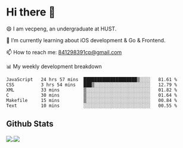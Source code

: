 
# Hi there 👋
😄 I am vecpeng, an undergraduate at HUST.

🌱 I’m currently learning about iOS development & Go & Frontend.

📫 How to reach me: 841298391cp@gmail.com

📊 My weekly development breakdown
<!--START_SECTION:waka-->

```text
JavaScript   24 hrs 57 mins  ████████████████████▒░░░░   81.61 %
CSS          3 hrs 54 mins   ███▒░░░░░░░░░░░░░░░░░░░░░   12.79 %
XML          33 mins         ▒░░░░░░░░░░░░░░░░░░░░░░░░   01.82 %
C            30 mins         ▒░░░░░░░░░░░░░░░░░░░░░░░░   01.64 %
Makefile     15 mins         ▒░░░░░░░░░░░░░░░░░░░░░░░░   00.84 %
Text         10 mins         ░░░░░░░░░░░░░░░░░░░░░░░░░   00.55 %
```

<!--END_SECTION:waka-->

## Github Stats
<a href="https://github.com/anuraghazra/github-readme-stats">
  <img align="center" src="https://github-readme-stats.vercel.app/api?username=vecpeng&count_private=true&hide=stars" />
</a>
<a href="https://github.com/anuraghazra/convoychat">
  <img align="center" src="https://github-readme-stats.vercel.app/api/top-langs/?username=vecpeng&layout=compact" />
</a>
